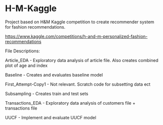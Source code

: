 # H-M-Kaggle

Project based on H&M Kaggle competition to create recommender system for fashion recommendations.

https://www.kaggle.com/competitions/h-and-m-personalized-fashion-recommendations


File Descriptions:

Article_EDA - Exploratory data analysis of article file. Also creates combined plot of age and index

Baseline - Creates and evaluates baseline model

First_Attempt-Copy1 - Not relevant. Scratch code for subsetting data ect

Subsampling - Creates train and test sets

Transactions_EDA - Exploratory data analysis of customers file + transactions file

UUCF - Implement and evaluate UUCF model
